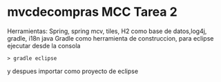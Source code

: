 # mvcdecompras MCC Tarea 2 
Herramientas: Spring, spring mcv, tiles, H2 como base de datos,log4j, gradle, i18n java
Gradle como herramienta de construccion, para eclipse ejecutar desde la consola
```
> gradle eclipse
```
y despues importar como proyecto de eclipse
